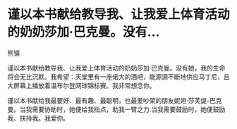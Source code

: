 # 谨以本书献给教导我、让我爱上体育活动的奶奶莎加·巴克曼。没有...

熊镇

谨以本书献给教导我、让我爱上体育活动的奶奶莎加·巴克曼。没有她，我的生命将会无比沉默。我希望：天堂里有一座偌大的酒吧，能源源不断地供应马丁尼，且大屏幕上播放着温布尔登网球锦标赛。我非常想念你。

谨以本书献给我最要好、最有趣、最聪明，也最爱吵架的朋友妮妲·莎芙缇-巴克曼。当我需要协助时，她便给我指点，助我一臂之力.当我需要鼓励时，她便鼓励我、扶持我。我爱你。